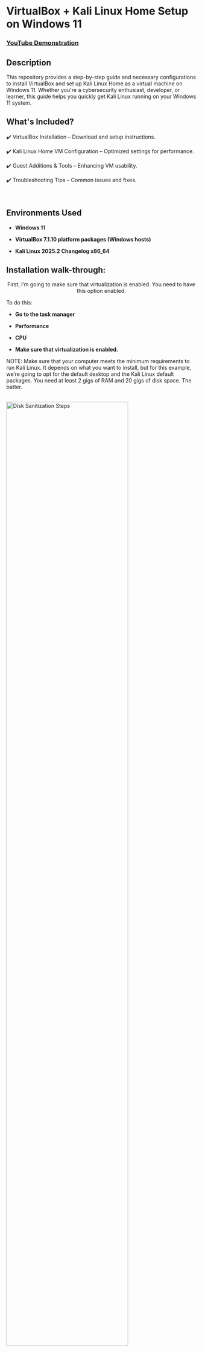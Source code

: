 <h1>VirtualBox + Kali Linux Home Setup on Windows 11 </h1>

 ### [YouTube Demonstration](https://youtu.be/7eJeCqJo)

<h2>Description</h2>
This repository provides a step-by-step guide and necessary configurations to install VirtualBox and set up Kali Linux Home as a virtual machine on Windows 11.
Whether you're a cybersecurity enthusiast, developer, or learner, this guide helps you quickly get Kali Linux running on your Windows 11 system.

<h2>What's Included?</h2>

✔️ VirtualBox Installation – Download and setup instructions.

✔️ Kali Linux Home VM Configuration – Optimized settings for performance.

✔️ Guest Additions & Tools – Enhancing VM usability.

✔️ Troubleshooting Tips – Common issues and fixes.

<br />

<h2>Environments Used </h2>

- <b>Windows 11</b> 
 
- <b>VirtualBox 7.1.10 platform packages (Windows hosts)</b>

- <b>Kali Linux 2025.2 Changelog x86_64</b>

<h2>Installation walk-through:</h2>

<p align="center"> First, I’m going to make sure that virtualization is enabled. You need to have this option enabled.
  
  To do this:
  
- <b>Go to the task manager</b> 
  
- <b>Performance</b> 
  
- <b>CPU</b> 
  
- <b>Make sure that virtualization is enabled. </b>

NOTE: Make sure that your computer meets the minimum requirements to run Kali Linux. It depends on what you want to install, but for this example, we’re going to opt for the default desktop and the Kali Linux default packages. You need at least 2 gigs of RAM and 20 gigs of disk space. The batter.

 <br/>
<img src="https://imgur.com/P41jAQz.png" height="80%" width="80%" alt="Disk Sanitization Steps"/>
<br />

<br />Download VirtualBox for your operating system <br/> 

If there’s a later release when you watch this video, then download that release of VirtualBox for your operating system. 

Download VirtualBox @ (https://virtualbox.org) 

<img src="https://imgur.com/i490LbA.png" height="80%" width="80%" alt="Disk Sanitization Steps"/>
<br />


<br />Download KaliLinux @ (https://www.kali.org/) <br/>

Since we want to show how to configure it, we will download the installer kit 

<img src="https://imgur.com/qA02WXQ.png" height="80%" width="80%" alt="Disk Sanitization Steps"/>
<br />


<br />While you are waiting, let’s install VirtualBox <br/>

Go to where you downloaded the file and double click, and follow the prompt. 
 
<img src="https://imgur.com/8wRyK48.png" height="80%" width="80%" alt="Disk Sanitization Steps"/>
<br />



<br />Read and accept the Terms and follow the prompt. (click next) <br/>

<img src="https://imgur.com/pmX6f5p.png" height="80%" width="80%" alt="Disk Sanitization Steps"/>
<br />


<br />Lunch VirtualBox. Go to a new virtual machine and create a new Kali virtual machine.<br/>

Give it a name: Let’s say Kali Linux ISO 2025 

And the ISO image that I’ll select. This is the one that I downloaded, and I’ll click next.

<img src="https://imgur.com/HKqlYsT.png" height="80%" width="80%" alt="Disk Sanitization Steps"/>
<br />


<br /> Give it the amount of RAM that you want. (4500MB OR More) <br/>
 Number of CPUs. Let’s say 3CPUs.

<img src="https://imgur.com/jTIdlgD.png" height="80%" width="80%" alt="Disk Sanitization Steps"/> 
<br />click finish.


<img src="https://imgur.com/p3TZ3aM.png" height="80%" width="80%" alt="Disk Sanitization Steps"/><br />  

So, I’ve got the Kali virtual machine running off the image that I downloaded.


<br /> Now, start your ISO image to start the configuration.

- <b>Select the graphical install.</b> <br/>

<img src="https://imgur.com/Ko1SESk.png" height="80%" width="80%" alt="Disk Sanitization Steps"/>
<br /> 

- <b>My language is English.</b>

<img src="https://imgur.com/O4pMx1s.png" height="80%" width="80%" alt="Disk Sanitization Steps"/>
<br /> 

- <b>Specify your location.</b>

- <b>I’ll select that keyboard</b>

- <b>Configure our hostname. I’ll go with the defaults. kali</b>

- <b>Not going to specify a domain.</b>

- <b>We need to specify a username, I’m just going to go with Kali</b>

- <b>The password: Kali</b>

<img src="https://imgur.com/YOFGPu6.png" height="80%" width="80%" alt="Disk Sanitization Steps"/>
<br /> 
NOTE: The user and password were just for the project; you should not use the defaults.

- <b>click continue.</b>
- <b> I used the entire disk and then clicked continue.</b>

<img src="https://imgur.com/V5LHpcj.png" height="80%" width="80%" alt="Disk Sanitization Steps"/>
<br /> 

- <b> So, I’m going to finish the partitioning and write changes to disk and 
 Click continue.</b>

 <img src="https://imgur.com/5Eg7KIX.png" height="80%" width="80%" alt="Disk Sanitization Steps"/>
<br /> 

- <b>I’m ok with these changes being made. So, say yes and continue.</b>

So the software is now being unpacked and installed.
(Wait, it’s going to take a while to install.)

<img src="https://imgur.com/1QMJ4SO.png" height="80%" width="80%" alt="Disk Sanitization Steps"/>
<br /> 
- <b>Install the GRUB boot loader. Click yes and continue.</b>

<img src="https://imgur.com/OPzHz9q.png" height="80%" width="80%" alt="Disk Sanitization Steps"/>
<br /> 
 
- <b>I’m going to specify the hard drive and continue.</b>
 The installation is now being finished.
 
 <img src="https://imgur.com/xjPb6OA.png" height="80%" width="80%" alt="Disk Sanitization Steps"/>
<br /> 

- <b>Then Reboot</b>
<img src="https://imgur.com/nJIP48D.png" height="80%" width="80%" alt="Disk Sanitization Steps"/>
<br />

Now you can use your Kali Linux on your VirtualBox on Windows 11
<img src="https://imgur.com/jKCb6KB.png" height="80%" width="80%" alt="Disk Sanitization Steps"/>
<br />


- <b>TEST</b>
<img src="https://imgur.com/qbifMlK.png" height="80%" width="80%" alt="Disk Sanitization Steps"/>
<br /> 
<!--
 ```diff
- text in red
+ text in green
! text in orange
# text in gray
@@ text in purple (and bold)@@
```
--!>
